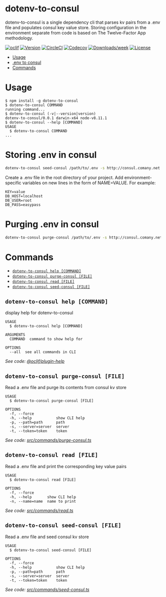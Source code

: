 dotenv-to-consul
================

dotenv-to-consul is a single dependency cli that parses kv pairs from a .env file and populates consul key value store. Storing configuration in the environment separate from code is based on The Twelve-Factor App methodology.

[![oclif](https://img.shields.io/badge/cli-oclif-brightgreen.svg)](https://oclif.io)
[![Version](https://img.shields.io/npm/v/dotenv-to-consul.svg)](https://npmjs.org/package/dotenv-to-consul)
[![CircleCI](https://circleci.com/gh/jspenc72/dotenv-to-consul/tree/master.svg?style=shield)](https://circleci.com/gh/jspenc72/dotenv-to-consul/tree/master)
[![Codecov](https://codecov.io/gh/jspenc72/dotenv-to-consul/branch/master/graph/badge.svg)](https://codecov.io/gh/jspenc72/dotenv-to-consul)
[![Downloads/week](https://img.shields.io/npm/dw/dotenv-to-consul.svg)](https://npmjs.org/package/dotenv-to-consul)
[![License](https://img.shields.io/npm/l/dotenv-to-consul.svg)](https://github.com/jspenc72/dotenv-to-consul/blob/master/package.json)

<!-- toc -->
* [Usage](#usage)
* [.env to consul](#env-to-consul)
* [Commands](#commands)
<!-- tocstop -->
# Usage
<!-- usage -->
```sh-session
$ npm install -g dotenv-to-consul
$ dotenv-to-consul COMMAND
running command...
$ dotenv-to-consul (-v|--version|version)
dotenv-to-consul/0.0.1 darwin-x64 node-v8.11.1
$ dotenv-to-consul --help [COMMAND]
USAGE
  $ dotenv-to-consul COMMAND
...
```
<!-- usagestop -->


# Storing .env in consul


```bash
dotenv-to-consul seed-consul /path/to/.env -s http://consul.comany.net:8500 -t <EXAMPLE_TOKEN> -p EXAMPLE/1234
```

Create a .env file in the root directory of your project. Add environment-specific variables on new lines in the form of NAME=VALUE. For example:

```.env
KEY=value
DB_HOST=localhost
DB_USER=root
DB_PASS=easypass
```

# Purging .env in consul

```bash
dotenv-to-consul purge-consul /path/to/.env -s http://consul.comany.net:8500 -t <EXAMPLE_TOKEN> -p EXAMPLE/1234
```

# Commands
<!-- commands -->
* [`dotenv-to-consul help [COMMAND]`](#dotenv-to-consul-help-command)
* [`dotenv-to-consul purge-consul [FILE]`](#dotenv-to-consul-purge-consul-file)
* [`dotenv-to-consul read [FILE]`](#dotenv-to-consul-read-file)
* [`dotenv-to-consul seed-consul [FILE]`](#dotenv-to-consul-seed-consul-file)

## `dotenv-to-consul help [COMMAND]`

display help for dotenv-to-consul

```
USAGE
  $ dotenv-to-consul help [COMMAND]

ARGUMENTS
  COMMAND  command to show help for

OPTIONS
  --all  see all commands in CLI
```

_See code: [@oclif/plugin-help](https://github.com/oclif/plugin-help/blob/v2.1.6/src/commands/help.ts)_

## `dotenv-to-consul purge-consul [FILE]`

Read a .env file and purge its contents from consul kv store

```
USAGE
  $ dotenv-to-consul purge-consul [FILE]

OPTIONS
  -f, --force
  -h, --help           show CLI help
  -p, --path=path      path
  -s, --server=server  server
  -t, --token=token    token
```

_See code: [src/commands/purge-consul.ts](https://github.com/jspenc72/dotenv-to-consul/blob/v0.0.1/src/commands/purge-consul.ts)_

## `dotenv-to-consul read [FILE]`

Read a .env file and print the corresponding key value pairs

```
USAGE
  $ dotenv-to-consul read [FILE]

OPTIONS
  -f, --force
  -h, --help       show CLI help
  -n, --name=name  name to print
```

_See code: [src/commands/read.ts](https://github.com/jspenc72/dotenv-to-consul/blob/v0.0.1/src/commands/read.ts)_

## `dotenv-to-consul seed-consul [FILE]`

Read a .env file and seed consul kv store

```
USAGE
  $ dotenv-to-consul seed-consul [FILE]

OPTIONS
  -f, --force
  -h, --help           show CLI help
  -p, --path=path      path
  -s, --server=server  server
  -t, --token=token    token
```

_See code: [src/commands/seed-consul.ts](https://github.com/jspenc72/dotenv-to-consul/blob/v0.0.1/src/commands/seed-consul.ts)_
<!-- commandsstop -->
